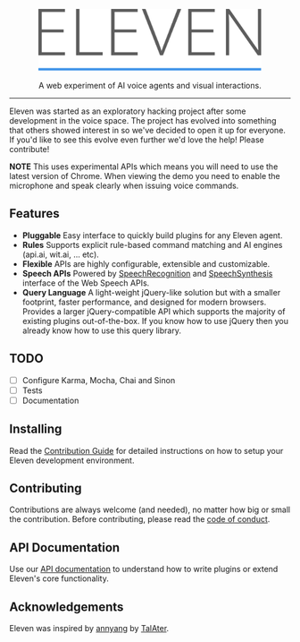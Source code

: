<p align="center">
  <a href="https://dysfunc.github.io/eleven/">
    <img alt="Eleven" src="https://github.com/dysfunc/eleven/blob/master/app/img/logo.png?raw=true" width="400">
  </a>
</p>

<p align="center">
  A web experiment of AI voice agents and visual interactions.
</p>

---

Eleven was started as an exploratory hacking project after some development in the voice space. The project has evolved into something that others showed interest in so we've decided to open it up for everyone. If you'd like to see this evolve even further we'd love the help! Please contribute!

**NOTE**
This uses experimental APIs which means you will need to use the latest version of Chrome. When viewing the demo you need to enable the microphone and speak clearly when issuing voice commands.

## Features
* **Pluggable** Easy interface to quickly build plugins for any Eleven agent.
* **Rules** Supports explicit rule-based command matching and AI engines (api.ai, wit.ai, ... etc).
* **Flexible** APIs are highly configurable, extensible and customizable.
* **Speech APIs** Powered by [SpeechRecognition](https://developer.mozilla.org/en-US/docs/Web/API/SpeechRecognition) and [SpeechSynthesis](https://developer.mozilla.org/en-US/docs/Web/API/SpeechSynthesis) interface of the Web Speech APIs.
* **Query Language** A light-weight jQuery-like solution but with a smaller footprint, faster performance, and designed for modern browsers. Provides a larger jQuery-compatible API which supports the majority of existing plugins out-of-the-box. If you know how to use jQuery then you already know how to use this query library.

## TODO
- [ ] Configure Karma, Mocha, Chai and Sinon
- [ ] Tests
- [ ] Documentation

## Installing

Read the [Contribution Guide](CONTRIBUTING.md) for detailed instructions on how to setup your Eleven development environment.

## Contributing

Contributions are always welcome (and needed), no matter how big or small the contribution. Before contributing, please read the [code of conduct](COC.md).

## API Documentation

Use our [API documentation](API.md) to understand how to write plugins or extend Eleven's core functionality.

## Acknowledgements

Eleven was inspired by [annyang](https://github.com/TalAter/annyang) by [TalAter](https://github.com/TalAter).
